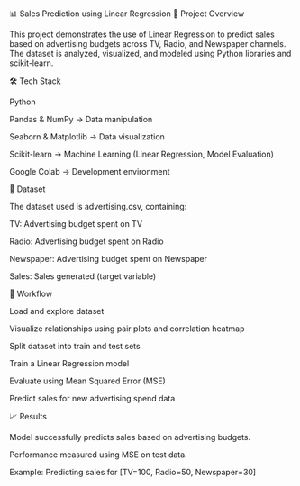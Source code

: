 📊 Sales Prediction using Linear Regression
📌 Project Overview

This project demonstrates the use of Linear Regression to predict sales based on advertising budgets across TV, Radio, and Newspaper channels. The dataset is analyzed, visualized, and modeled using Python libraries and scikit-learn.

🛠️ Tech Stack

Python

Pandas & NumPy → Data manipulation

Seaborn & Matplotlib → Data visualization

Scikit-learn → Machine Learning (Linear Regression, Model Evaluation)

Google Colab → Development environment

📂 Dataset

The dataset used is advertising.csv, containing:

TV: Advertising budget spent on TV

Radio: Advertising budget spent on Radio

Newspaper: Advertising budget spent on Newspaper

Sales: Sales generated (target variable)

🚀 Workflow

Load and explore dataset

Visualize relationships using pair plots and correlation heatmap

Split dataset into train and test sets

Train a Linear Regression model

Evaluate using Mean Squared Error (MSE)

Predict sales for new advertising spend data

📈 Results

Model successfully predicts sales based on advertising budgets.

Performance measured using MSE on test data.

Example: Predicting sales for [TV=100, Radio=50, Newspaper=30]
